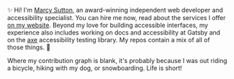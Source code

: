 ✨ Hi! I'm [Marcy Sutton](https://marcysutton.com), an award-winning independent web developer and accessibility specialist. You can hire me now, read about the services I offer [on my website](https://marcysutton.com/services). Beyond my love for building accessible interfaces, my experience also includes working on docs and accessibility at Gatsby and on the [axe](https://deque.com/axe) accessibility testing library. My repos contain a mix of all of those things. 🌈

Where my contribution graph is blank, it's probably because I was out riding a bicycle, hiking with my dog, or snowboarding. Life is short! 
